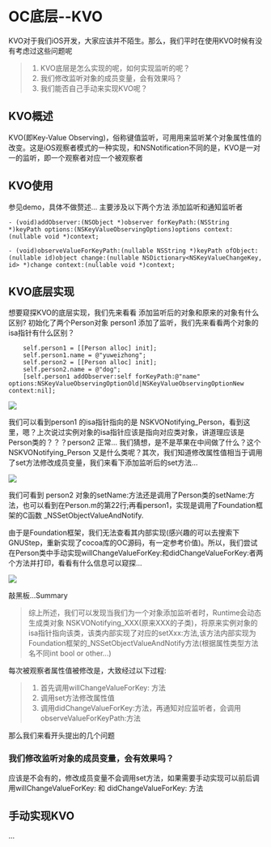 # OC底层--KVO
KVO对于我们iOS开发，大家应该并不陌生。那么，我们平时在使用KVO时候有没有考虑过这些问题呢
> 1. KVO底层是怎么实现的呢，如何实现监听的呢？
> 2. 我们修改监听对象的成员变量，会有效果吗？
> 3. 我们能否自己手动来实现KVO呢？


## KVO概述
KVO(即Key-Value Observing)，俗称键值监听，可用用来监听某个对象属性值的改变。这是iOS观察者模式的一种实现，和NSNotification不同的是，KVO是一对一的监听，即一个观察者对应一个被观察者

## KVO使用
参见demo，具体不做赘述... 主要涉及以下两个方法 添加监听和通知监听者


```
- (void)addObserver:(NSObject *)observer forKeyPath:(NSString *)keyPath options:(NSKeyValueObservingOptions)options context:(nullable void *)context;

- (void)observeValueForKeyPath:(nullable NSString *)keyPath ofObject:(nullable id)object change:(nullable NSDictionary<NSKeyValueChangeKey, id> *)change context:(nullable void *)context;

```

## KVO底层实现
想要窥探KVO的底层实现，我们先来看看 添加监听后的对象和原来的对象有什么区别?
初始化了两个Person对象 person1 添加了监听，我们先来看看两个对象的isa指针有什么区别？

```
    self.person1 = [[Person alloc] init];
    self.person1.name = @"yuweizhong";
    self.person2 = [[Person alloc] init];
    self.person2.name = @"dog";
    [self.person1 addObserver:self forKeyPath:@"name" options:NSKeyValueObservingOptionOld|NSKeyValueObservingOptionNew context:nil];
```
![](https://github.com/yuweizhong/OC--/blob/master/2-KVO/kvo_pic_1.png)

我们可以看到person1 的isa指针指向的是 NSKVONotifying_Person，看到这里，嗯？上次说过实例对象的isa指针应该是指向对应类对象，讲道理应该是Person类的？？？person2 正常... 我们猜想，是不是苹果在中间做了什么？这个NSKVONotifying_Person 又是什么类呢？其次，我们知道修改属性值相当于调用了set方法修改成员变量，我们来看下添加监听后的set方法...

![](https://github.com/yuweizhong/OC--/blob/master/2-KVO/kvo_pic_2.png)

我们可看到 person2 对象的setName:方法还是调用了Person类的setName:方法，也可以看到在Person.m的第22行;再看person1，实现是调用了Foundation框架的C函数 _NSSetObjectValueAndNotify.

由于是Foundation框架，我们无法查看其内部实现(感兴趣的可以去搜索下GNUStep，重新实现了cocoa库的OC源码，有一定参考价值)。所以，我们尝试在Person类中手动实现willChangeValueForKey:和didChangeValueForKey:者两个方法并打印，看看有什么信息可以窥探...

![](https://github.com/yuweizhong/OC--/blob/master/2-KVO/kvo_pic_3.png)

敲黑板...Summary
> 综上所述，我们可以发现当我们为一个对象添加监听者时，Runtime会动态生成类对象 NSKVONotifying_XXX(原来XXX的子类)，将原来实例对象的isa指针指向该类，该类内部实现了对应的setXxx:方法,该方法内部实现为Foundation框架的_NSSetObjectValueAndNotify方法(根据属性类型方法名不同int bool or other...)

每次被观察者属性值被修改是，大致经过以下过程:
> 1. 首先调用willChangeValueForKey: 方法
> 2. 调用set方法修改属性值
> 3. 调用didChangeValueForKey:方法，再通知对应监听者，会调用observeValueForKeyPath:方法

那么我们来看开头提出的几个问题
###  我们修改监听对象的成员变量，会有效果吗？
应该是不会有的，修改成员变量不会调用set方法，如果需要手动实现可以前后调用willChangeValueForKey: 和 didChangeValueForKey: 方法


## 手动实现KVO

...